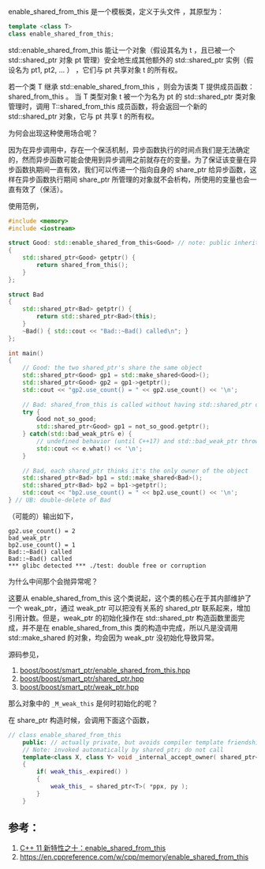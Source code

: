 enable_shared_from_this 是一个模板类，定义于头文件 <memory>，其原型为：

```c++
template <class T>
class enable_shared_from_this;
```

std::enable_shared_from_this 能让一个对象（假设其名为 t ，且已被一个 std::shared_ptr 对象 pt 管理）安全地生成其他额外的 std::shared_ptr 实例（假设名为 pt1, pt2, ... ） ，它们与 pt 共享对象
t 的所有权。

若一个类 T 继承 std::enable_shared_from_this<T> ，则会为该类 T 提供成员函数：shared_from_this 。 当 T 类型对象 t 被一个为名为 pt 的 std::shared_ptr<T> 类对象管理时，调用 
T::shared_from_this 成员函数，将会返回一个新的 std::shared_ptr<T> 对象，它与 pt 共享 t 的所有权。

为何会出现这种使用场合呢？

因为在异步调用中，存在一个保活机制，异步函数执行的时间点我们是无法确定的，然而异步函数可能会使用到异步调用之前就存在的变量。为了保证该变量在异步函数执期间一直有效，我们可以传递一个指向自身的 
share_ptr 给异步函数，这样在异步函数执行期间 share_ptr 所管理的对象就不会析构，所使用的变量也会一直有效了（保活）。

使用范例，

```c++
#include <memory>
#include <iostream>
 
struct Good: std::enable_shared_from_this<Good> // note: public inheritance
{
    std::shared_ptr<Good> getptr() {
        return shared_from_this();
    }
};
 
struct Bad
{
    std::shared_ptr<Bad> getptr() {
        return std::shared_ptr<Bad>(this);
    }
    ~Bad() { std::cout << "Bad::~Bad() called\n"; }
};
 
int main()
{
    // Good: the two shared_ptr's share the same object
    std::shared_ptr<Good> gp1 = std::make_shared<Good>();
    std::shared_ptr<Good> gp2 = gp1->getptr();
    std::cout << "gp2.use_count() = " << gp2.use_count() << '\n';
 
    // Bad: shared_from_this is called without having std::shared_ptr owning the caller 
    try {
        Good not_so_good;
        std::shared_ptr<Good> gp1 = not_so_good.getptr();
    } catch(std::bad_weak_ptr& e) {
        // undefined behavior (until C++17) and std::bad_weak_ptr thrown (since C++17)
        std::cout << e.what() << '\n';    
    }
 
    // Bad, each shared_ptr thinks it's the only owner of the object
    std::shared_ptr<Bad> bp1 = std::make_shared<Bad>();
    std::shared_ptr<Bad> bp2 = bp1->getptr();
    std::cout << "bp2.use_count() = " << bp2.use_count() << '\n';
} // UB: double-delete of Bad
```

（可能的）输出如下，

```plaintext
gp2.use_count() = 2
bad_weak_ptr
bp2.use_count() = 1
Bad::~Bad() called
Bad::~Bad() called
*** glibc detected *** ./test: double free or corruption
```

为什么中间那个会抛异常呢？

这要从 enable_shared_from_this 这个类说起，这个类的核心在于其内部维护了一个 weak_ptr，通过 weak_ptr 可以把没有关系的 shared_ptr 联系起来，增加引用计数。但是，weak_ptr 的初始化操作在 std::shared_ptr 构造函数里面完成，并不是在 enable_shared_from_this 类的构造中完成，所以凡是没调用 std::make_shared 的对象，均会因为 weak_ptr 没初始化导致异常。

源码参见，

1. [boost/boost/smart_ptr/enable_shared_from_this.hpp](https://code.woboq.org/boost/boost/boost/smart_ptr/enable_shared_from_this.hpp.html)
2. [boost/boost/smart_ptr/shared_ptr.hpp](https://code.woboq.org/boost/boost/boost/smart_ptr/shared_ptr.hpp.html#boost::shared_ptr)
3. [boost/boost/smart_ptr/weak_ptr.hpp](https://code.woboq.org/boost/boost/boost/smart_ptr/weak_ptr.hpp.html#boost::weak_ptr)

那么对象中的 `_M_weak_this` 是何时初始化的呢？

在 share_ptr 构造时候，会调用下面这个函数，

```c++
// class enable_shared_from_this
	public: // actually private, but avoids compiler template friendship issues
    // Note: invoked automatically by shared_ptr; do not call
    template<class X, class Y> void _internal_accept_owner( shared_ptr<X> const * ppx, Y * py ) const
    {
        if( weak_this_.expired() )
        {
            weak_this_ = shared_ptr<T>( *ppx, py );
        }
    }
```

## 参考：

1. [C++ 11 新特性之十：enable_shared_from_this](https://blog.csdn.net/caoshangpa/article/details/79392878)
2. <https://en.cppreference.com/w/cpp/memory/enable_shared_from_this>
